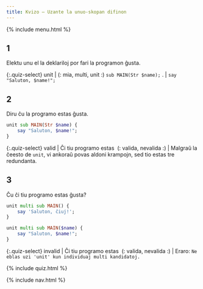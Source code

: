 ```yaml
---
title: Kvizo — Uzante la unuo-skopan difinon
---
```


{% include menu.html %}

## 1

Elektu unu el la deklariloj por fari la programon ĝusta.

{:.quiz-select}
unit | (: mia, multi, unit :) `sub MAIN(Str $name);`
. | `say "Saluton, $name!";`

## 2

Diru ĉu la programo estas ĝusta.

```raku
unit sub MAIN(Str $name) {
    say "Saluton, $name!";
}
```

{:.quiz-select}
valid | Ĉi tiu programo estas&nbsp; (: valida, nevalida :) | Malgraŭ la ĉeesto de `unit`, vi ankoraŭ povas aldoni krampojn, sed tio estas tre redundanta.

## 3

Ĉu ĉi tiu programo estas ĝusta?

```raku
unit multi sub MAIN() {
    say 'Saluton, ĉiuj!';
}

unit multi sub MAIN($name) {
    say "Saluton, $name!";
}
```

{:.quiz-select}
invalid | Ĉi tiu programo estas&nbsp; (: valida, nevalida :) | Eraro: `Ne eblas uzi 'unit' kun individuaj multi kandidatoj.`

{% include quiz.html %}

{% include nav.html %}